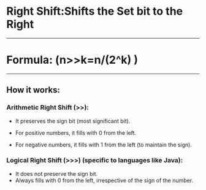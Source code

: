 # Right Shift:Shifts the Set bit to the Right

---                         

# Formula: (n>>k=n/(2^k) )

---

## How it works:
### Arithmetic Right Shift (>>):

- It preserves the sign bit (most significant bit).

- For positive numbers, it fills with 0 from the left.

- For negative numbers, it fills with 1 from the left (to maintain the sign).

### Logical Right Shift (>>>) (specific to languages like Java):

- It does not preserve the sign bit.
- Always fills with 0 from the left, irrespective of the sign of the number.

